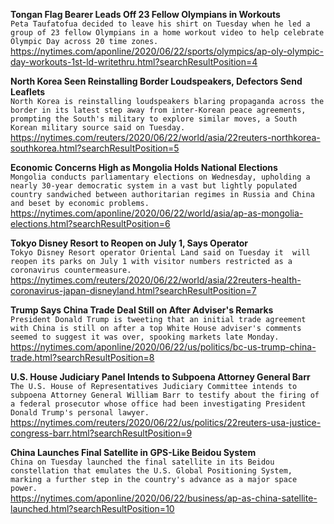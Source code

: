 **Tongan Flag Bearer Leads Off 23 Fellow Olympians in Workouts**\
`Peta Taufatofua decided to leave his shirt on Tuesday when he led a group of 23 fellow Olympians in a home workout video to help celebrate Olympic Day across 20 time zones.`\
https://nytimes.com/aponline/2020/06/22/sports/olympics/ap-oly-olympic-day-workouts-1st-ld-writethru.html?searchResultPosition=4

**North Korea Seen Reinstalling Border Loudspeakers, Defectors Send Leaflets**\
`North Korea is reinstalling loudspeakers blaring propaganda across the border in its latest step away from inter-Korean peace agreements, prompting the South's military to explore similar moves, a South Korean military source said on Tuesday. `\
https://nytimes.com/reuters/2020/06/22/world/asia/22reuters-northkorea-southkorea.html?searchResultPosition=5

**Economic Concerns High as Mongolia Holds National Elections**\
`Mongolia conducts parliamentary elections on Wednesday, upholding a nearly 30-year democratic system in a vast but lightly populated country sandwiched between authoritarian regimes in Russia and China and beset by economic problems.`\
https://nytimes.com/aponline/2020/06/22/world/asia/ap-as-mongolia-elections.html?searchResultPosition=6

**Tokyo Disney Resort to Reopen on July 1, Says Operator**\
`Tokyo Disney Resort operator Oriental Land said on Tuesday it  will reopen its parks on July 1 with visitor numbers restricted as a coronavirus countermeasure. `\
https://nytimes.com/reuters/2020/06/22/world/asia/22reuters-health-coronavirus-japan-disneyland.html?searchResultPosition=7

**Trump Says China Trade Deal Still on After Adviser's Remarks**\
`President Donald Trump is tweeting that an initial trade agreement with China is still on after a top White House adviser's comments seemed to suggest it was over, spooking markets late Monday.`\
https://nytimes.com/aponline/2020/06/22/us/politics/bc-us-trump-china-trade.html?searchResultPosition=8

**U.S. House Judiciary Panel Intends to Subpoena Attorney General Barr**\
`The U.S. House of Representatives Judiciary Committee intends to subpoena Attorney General William Barr to testify about the firing of a federal prosecutor whose office had been investigating President Donald Trump's personal lawyer.`\
https://nytimes.com/reuters/2020/06/22/us/politics/22reuters-usa-justice-congress-barr.html?searchResultPosition=9

**China Launches Final Satellite in GPS-Like Beidou System**\
`China on Tuesday launched the final satellite in its Beidou constellation that emulates the U.S. Global Positioning System, marking a further step in the country's advance as a major space power. `\
https://nytimes.com/aponline/2020/06/22/business/ap-as-china-satellite-launched.html?searchResultPosition=10

